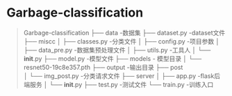 # Garbage-classification

>Garbage-classification
> ├── data   -数据集
> ├── dataset.py   -dataset文件
> ├── miscc
> │   ├── classes.py   -分类文件
> │   ├── config.py    -项目参数
> │   ├── data_pre.py   -数据集预处理文件
> │   ├── utils.py    -工具人
> │   └── __init__.py
> ├── model.py   -模型文件
> ├── models   - 模型目录
> │   └── resnet50-19c8e357.pth
> ├── output   -输出目录
> ├── post    
> │   └── img_post.py    -分类请求文件
> ├── server
> │   ├── app.py    -flask后端服务
> │   └── __init__.py
> ├── test.py    -测试文件
> └── train.py     -训练入口

